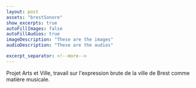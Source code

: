 ```yaml
---
layout: post
assets: "brestSonore"
show_excerpts: true
autoFillImages: false
autoFillAudios: true
imageDescription: "These are the images"
audioDescription: "These are the audios"

excerpt_separator: <!--more-->
---
```


Projet Arts et Ville, travail sur l'expression brute de la ville de Brest comme matière musicale.
<!--more-->
